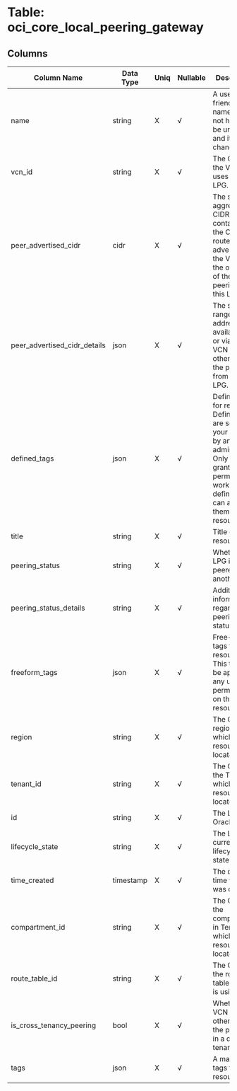 # Table: oci_core_local_peering_gateway

## Columns 

|  Column Name   |  Data Type  | Uniq | Nullable | Description | 
|  ----  | ----  | ----  | ----  | ---- | 
| name | string | X | √ | A user-friendly name. Does not have to be unique, and it's changeable. | 
| vcn_id | string | X | √ | The OCID of the VCN that uses the LPG. | 
| peer_advertised_cidr | cidr | X | √ | The smallest aggregate CIDR that contains all the CIDR routes advertised by the VCN at the other end of the peering from this LPG. | 
| peer_advertised_cidr_details | json | X | √ | The specific ranges of IP addresses available on or via the VCN at the other end of the peering from this LPG. | 
| defined_tags | json | X | √ | Defined tags for resource. Defined tags are set up in your tenancy by an administrator. Only users granted permission to work with the defined tags can apply them to resources. | 
| title | string | X | √ | Title of the resource. | 
| peering_status | string | X | √ | Whether the LPG is peered with another LPG. | 
| peering_status_details | string | X | √ | Additional information regarding the peering status. | 
| freeform_tags | json | X | √ | Free-form tags for resource. This tags can be applied by any user with permissions on the resource. | 
| region | string | X | √ | The OCI region in which the resource is located. | 
| tenant_id | string | X | √ | The OCID of the Tenant in which the resource is located. | 
| id | string | X | √ | The LPG's Oracle ID | 
| lifecycle_state | string | X | √ | The LPG's current lifecycle state. | 
| time_created | timestamp | X | √ | The date and time the LPG was created. | 
| compartment_id | string | X | √ | The OCID of the compartment in Tenant in which the resource is located. | 
| route_table_id | string | X | √ | The OCID of the route table the LPG is using. | 
| is_cross_tenancy_peering | bool | X | √ | Whether the VCN at the other end of the peering is in a different tenancy. | 
| tags | json | X | √ | A map of tags for the resource. | 


